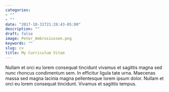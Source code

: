 ```yaml
---
categories:
- ""
- ""
date: "2017-10-31T21:28:43-05:00"
description: ""
draft: false
image: Peter_Ambrosiussen.png
keywords: ""
slug: cv
title: My Curriculum Vitae
---
```


Nullam et orci eu lorem consequat tincidunt vivamus et sagittis magna sed nunc rhoncus condimentum sem. In efficitur ligula tate urna. Maecenas massa sed magna lacinia magna pellentesque lorem ipsum dolor. Nullam et orci eu lorem consequat tincidunt. Vivamus et sagittis tempus.
